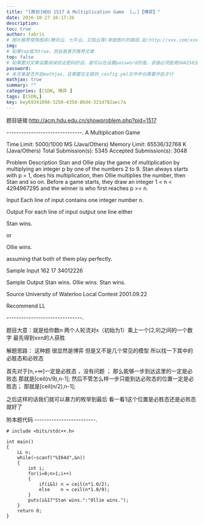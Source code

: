 ```yaml
---
title: "[原创]HDU 1517 A Multiplication Game  [。。]【博弈】"
date: 2016-10-27 16:17:26
description:
toc: true
author: tabris
# 图片推荐使用图床(腾讯云、七牛云、又拍云等)来做图片的路径.如:http://xxx.com/xxx.jpg
img:
# 如果top值为true，则会是首页推荐文章
top: false
# 如果要对文章设置阅读验证密码的话，就可以在设置password的值，该值必须是用SHA256加密后的密码，防止被他人识破
password:
# 本文章是否开启mathjax，且需要在主题的_config.yml文件中也需要开启才行
mathjax: true
summary: ""
categories: [CSDN, 博弈 ]
tags: [CSDN,]
key: key69341098-3250-4350-86d4-321d782aec7a
---
```


题目链接:http://acm.hdu.edu.cn/showproblem.php?pid=1517

-------------------------------.
A Multiplication Game

Time Limit: 5000/1000 MS (Java/Others)    Memory Limit: 65536/32768 K (Java/Others)
Total Submission(s): 5345    Accepted Submission(s): 3048


Problem Description
Stan and Ollie play the game of multiplication by multiplying an integer p by one of the numbers 2 to 9. Stan always starts with p = 1, does his multiplication, then Ollie multiplies the number, then Stan and so on. Before a game starts, they draw an integer 1 < n < 4294967295 and the winner is who first reaches p >= n.


Input
Each line of input contains one integer number n.


Output
For each line of input output one line either

Stan wins.

or

Ollie wins.

assuming that both of them play perfectly.


Sample Input
162
17
34012226


Sample Output
Stan wins.
Ollie wins.
Stan wins.


Source
University of Waterloo Local Contest 2001.09.22


Recommend
LL

-------------------------------.

题目大意：就是给你数n   两个人轮流对x（初始为1）乘上一个[2,9]之间的一个数字 最先得到x≥n的人获胜

解题思路：
这种题 很显然是博弈  但是又不是几个常见的模型
所以找一下其中的必胜态和必败态

首先对于[n,+∞]一定是必胜态 ，没有问题 ；
那么能够一步到达这里的一定是必败态
那就是[ceil(n/9),n-1];
然后不管怎么样一步只能到达必败态的位置一定是必胜态；
那就是[ceil(n/2),n-1];

之后这样的话我们就可以暴力的枚举到最后  看一看1这个位置是必胜态还是必败态就好了

附本题代码
-------------------------.
```
# include <bits/stdc++.h>

int main()
{
    LL n;
    while(~scanf("%I64d",&n))
    {
        int i;
        for(i=0;n>1;i++)
        {
            if(i&1) n = ceil(n*1.0/2);
            else    n = ceil(n*1.0/9);
        }
        puts(i&1?"Stan wins.":"Ollie wins.");
    }
    return 0;
}
```